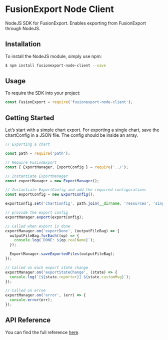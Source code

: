 # FusionExport Node Client

NodeJS SDK for FusionExport. Enables exporting from FusionExport through NodeJS.

## Installation
To install the NodeJS module, simply use npm:

```bash
$ npm install fusionexport-node-client --save
```

## Usage

To require the SDK into your project:

```js
const FusionExport = require('fusionexport-node-client');
```

## Getting Started

Let’s start with a simple chart export. For exporting a single chart, save the chartConfig in a JSON file. The config should be inside an array.

```js
// Exporting a chart

const path = require('path');

// Require FusionExport
const { ExportManager, ExportConfig } = require('../');

// Instantiate ExportManager
const exportManager = new ExportManager();

// Instantiate ExportConfig and add the required configurations
const exportConfig = new ExportConfig();

exportConfig.set('chartConfig', path.join(__dirname, 'resources', 'single.json'));

// provide the export config
exportManager.export(exportConfig);

// Called when export is done
exportManager.on('exportDone', (outputFileBag) => {
  outputFileBag.forEach((op) => {
    console.log(`DONE: ${op.realName}`);
  });

  ExportManager.saveExportedFiles(outputFileBag);
});

// Called on each export state change
exportManager.on('exportStateChange', (state) => {
  console.log(`[${state.reporter}] ${state.customMsg}`);
});

// Called on erroe
exportManager.on('error', (err) => {
  console.error(err);
});
```

## API Reference

You can find the full reference [here](https://www.fusioncharts.com/dev/exporting-charts/using-fusionexport/sdk-api-reference/nodejs.html).